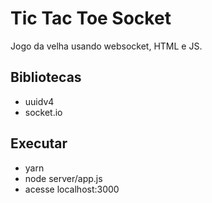 # Tic Tac Toe Socket
Jogo da velha usando websocket, HTML e JS.

## Bibliotecas
- uuidv4
- socket.io

## Executar
- yarn
- node server/app.js
- acesse localhost:3000

